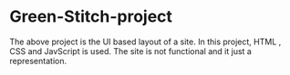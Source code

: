 # Green-Stitch-project
The above project is the UI based layout of a site.
In this project, HTML , CSS and JavScript is used.
The site is not functional and it just a representation.
